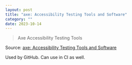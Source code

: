 ```yaml
---
layout: post
title: "axe: Accessibility Testing Tools and Software"
category: ""
date: 2023-10-14
---
```


>Axe Accessibility Testing Tools

Source: [axe: Accessibility Testing Tools and Software](https://www.deque.com/axe/)

Used by GitHub.  Can use in CI as well.
